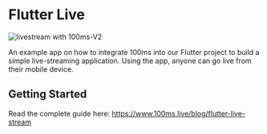 # Flutter Live

![livestream with 100ms-V2](https://user-images.githubusercontent.com/53579386/198332974-6df8a8ac-b2dd-4778-81e0-8cd5ac56a14d.png)


An example app on how to integrate 100ms into our Flutter project to build a simple live-streaming application. Using the app, anyone can go live from their mobile device.

## Getting Started

Read the complete guide here: https://www.100ms.live/blog/flutter-live-stream
